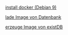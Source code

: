 [install docker (Debian 9)](https://www.digitalocean.com/community/tutorials/how-to-install-and-use-docker-on-debian-9)


[lade Image von Datenbank](https://hub.docker.com/r/existdb/teipublisher)

[erzeuge Image von existDB](https://github.com/eXist-db/docker-existdb)
